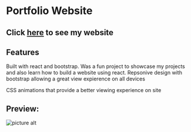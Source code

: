 # Portfolio Website

## Click <a href="https://briancheung1.github.io/Portfolio/" target="_blank">here</a> to see my website

## Features

Built with react and bootstrap. Was a fun project to showcase my projects and also learn how to build a website using react. Repsonive design with bootstrap allowing a great view expierence on all devices

CSS animations that provide a better viewing experience on site

## Preview:

![picture alt](https://i.imgur.com/Der6a3l.png "Title is optional")
